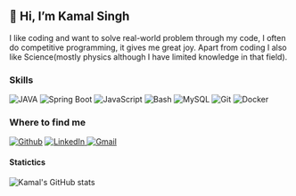 ## 👋 Hi, I’m Kamal Singh

I like coding and want to solve real-world problem through my code, I often do competitive programming, it gives me great joy. Apart from coding I also like Science(mostly physics although I have limited knowledge in that field). 

### Skills

<p>
<img alt="JAVA" src="https://img.shields.io/badge/-JAVA-276DC3?style=flat-square&logo=java&logoColor=white" />
<img alt="Spring Boot" src="https://img.shields.io/badge/-Spring Boot-2496ED?style=flat-square&logo=spring&logoColor=white" />
<img alt="JavaScript" src="https://img.shields.io/badge/-NodeJs-3776AB?style=flat-square&logo=node&logoColor=white" />
<img alt="Bash" src="https://img.shields.io/badge/-Bash-4EAA25?style=flat-square&logo=gnu-bash&logoColor=white" />
<img alt="MySQL" src="https://img.shields.io/badge/-SQL-003B57?style=flat-square&logo=mysql&logoColor=white" />
<img alt="Git" src="https://img.shields.io/badge/-Git-F05032?style=flat-square&logo=git&logoColor=white" />
<img alt="Docker" src="https://img.shields.io/badge/-Docker-2496ED?style=flat-square&logo=docker&logoColor=white" />
</p>

<h3><b>Where to find me</b></h3>
<p>
<a href="https://github.com/Kamal010110011000" target="_blank"><img alt="Github" src="https://img.shields.io/badge/GitHub-%2312100E.svg?&style=flat-square&logo=Github&logoColor=white" /></a> 
<a href="https://linkedin.com/in/kamal-singh-developer" target="_blank"><img alt="LinkedIn" src="https://img.shields.io/badge/linkedin-%230077B5.svg?&style=flat-square&logo=linkedin&logoColor=white" />
</a>
<a href="kamalsingh.4iv1@gmail.com" target="_blank"><img alt="Gmail" src="https://img.shields.io/badge/gmail-%230077B5.svg?&style=flat-square&logo=gmail&logoColor=white" />
</a>
</p>

#### Statictics
![Kamal's GitHub stats](https://github-readme-stats.vercel.app/api?username=Kamal010110011000&show_icons=true&theme=dark&count_private=true)

<!---
Kamal010110011000/Kamal010110011000 is a ✨ special ✨ repository because its `README.md` (this file) appears on your GitHub profile.
You can click the Preview link to take a look at your changes.
--->
